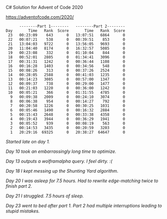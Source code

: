 C# Solution for Advent of Code 2020

https://adventofcode.com/2020/

```
      --------Part 1--------   --------Part 2--------
Day       Time   Rank  Score       Time   Rank  Score
 23   00:23:09    643      0   13:07:51   6864      0
 22   00:07:21    538      0   00:39:51    853      0
 21   13:04:03   9722      0   13:56:05   9693      0
 20   11:04:40   8174      0   16:32:57   5085      0
 19   00:23:08    332      0   01:10:04    844      0
 18   00:52:01   2805      0   01:34:41   3096      0
 17   00:31:31   1242      0   00:36:44   1108      0
 16   00:16:28   1403      0   00:34:56    548      0
 15   00:08:26    313      0   00:37:26   2524      0
 14   00:28:05   2588      0   00:41:03   1235      0
 13   00:14:23   3085      0   00:57:00   1347      0
 12   00:09:37    738      0   00:29:00   1477      0
 11   00:21:03   1220      0   00:36:00   1242      0
 10   00:05:21    366      0   01:31:55   4785      0
  9   00:09:38   2009      0   00:24:10   3074      0
  8   00:06:38    954      0   00:14:27    792      0
  7   00:20:58   1226      0   00:30:25   1031      0
  6   00:05:46   1490      0   00:16:32   2884      0
  5   00:15:43   2648      0   00:33:38   4358      0
  4   00:19:43   3944      0   00:36:29   1941      0
  3   00:05:52    939      0   00:08:19    563      0
  2   00:14:53   3435      0   00:20:59   3203      0
  1   20:29:16  69325      0   20:38:27  64647      0
```

*Started late on day 1.*

*Day 10 took an embarrassingly long time to optimize.*

*Day 13 outputs a wolframalpha query. I feel dirty. :(*

*Day 18 I kept messing up the Shunting Yard algorithm.*

*Day 20 I was asleep for 7.5 hours. Had to rewrite edge-matching twice to finish part 2.*

*Day 21 I struggled. 7.5 hours of sleep.*

*Day 23 went to bed after part 1. Part 2 had multiple interruptions leading to stupid mistakes.*